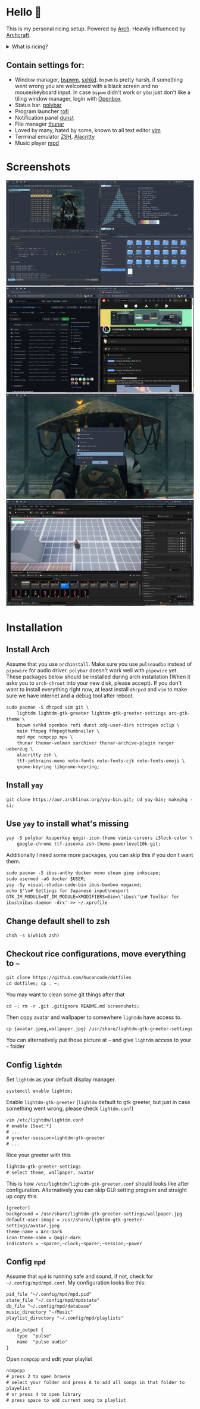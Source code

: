 # Hello 👋
This is my personal ricing setup. Powered by [Arch](https://archlinux.org/). Heavily influenced by [Archcraft](https://archcraft.io/).
<details>
  <summary> What is ricing? </summary>
   
    The term ‘rice’ is used to describe a person’s unix desktop where ‘ricing’ is when someone is custom their desktop such as the icons, panels, or system interface. When it comes to ricing a tiling window manager though, the ricing of a user’s system becomes much more involved. Basic things such as the panel bar and application launcher must be configured by the user.
    The reddit community /r/unixporn is a great place to stay up to date on what people are using for their setups.
    // by [thatnixguy](https://thatnixguy.github.io/)
</details>

## Contain settings for:
- Window manager, [bspwm](https://wiki.archlinux.org/title/bspwm), [sxhkd](https://wiki.archlinux.org/title/sxhkd). `bspwm` is pretty harsh, if something went wrong you are welcomed with a black screen and no mouse/keyboard input. In case `bspwm` didn't work or you just don't like a tiling window manager, login with [Openbox](https://wiki.archlinux.org/title/openbox)
- Status bar. [polybar](https://wiki.archlinux.org/title/polybar)
- Program launcher [rofi](https://wiki.archlinux.org/title/rofi)
- Notification panel [dunst](https://wiki.archlinux.org/title/dunst)
- File manager [thunar](https://wiki.archlinux.org/title/thunar)
- Loved by many, hated by some, known to all text editor [vim](https://wiki.archlinux.org/title/vim)
- Terminal emulator [ZSH](https://wiki.archlinux.org/title/zsh), [Alacritty](https://wiki.archlinux.org/title/alacritty)
- Music player [mpd](https://www.musicpd.org/)
# Screenshots
![](screenshots/1.png)
![](screenshots/2.png)
![](screenshots/3.png)
![](screenshots/4.png)
# Installation
## Install Arch
Assume that you use `archinstall`. Make sure you use `pulseaudio` instead of `pipewire` for audio driver. `polybar` doesn't work well with `pipewire` yet.
These packages below should be installed during arch installation (When it asks you to `arch-chroot` into your new disk, please accept). If you don't want to install everything right now, at least install `dhcpcd` and `vim` to make sure we have internet and a debug tool after reboot.
```
sudo pacman -S dhcpcd vim git \
    lightdm lightdm-gtk-greeter lightdm-gtk-greeter-settings arc-gtk-theme \
    bspwm sxhkd openbox rofi dunst xdg-user-dirs nitrogen xclip \ 
    maim ffmpeg ffmpegthumbnailer \
    mpd mpc ncmpcpp mpv \
    thunar thunar-volman xarchiver thunar-archive-plugin ranger ueberzug \
    alacritty zsh \
    ttf-jetbrains-mono noto-fonts noto-fonts-cjk noto-fonts-emoji \
    gnome-keyring libgnome-keyring;
```
## Install `yay`
```
git clone https://aur.archlinux.org/yay-bin.git; cd yay-bin; makepkg -si;
```
## Use `yay` to install what's missing
```
yay -S polybar ksuperkey qogir-icon-theme vimix-cursors i3lock-color \
    google-chrome ttf-iosevka zsh-theme-powerlevel10k-git;
```
Additionally I need some more packages, you can skip this if you don't want them.
```
sudo pacman -S ibus-anthy docker mono steam gimp inkscape;
sudo usermod -aG docker $USER;
yay -Sy visual-studio-code-bin ibus-bamboo megacmd;
echo $'\n# Settings for Japanese input\nexport GTK_IM_MODULE=QT_IM_MODULE=XMODIFIERS=@im=\'ibus\'\n# Toolbar for ibus\nibus-daemon -drx' >> ~/.xprofile
```
## Change default shell to zsh
```
chsh -s $(which zsh)
```
## Checkout rice configurations, move everything to `~`
```
git clone https://github.com/hucancode/dotfiles
cd dotfiles; cp . ~;
```
You may want to clean some git things after that
```
cd ~; rm -r .git .gitignore README.md screenshots;
```
Then copy avatar and wallpaper to somewhere `lightdm` have access to.
```
cp {avatar.jpeg,wallpaper.jpg} /usr/share/lightdm-gtk-greeter-settings
```
You can alternatively put those picture at `~` and give `lightdm` access to your `~` folder
## Config `lightdm`
Set `lightdm` as your default display manager.
```
systemctl enable lightdm;
```
Enable `lightdm-gtk-greeter` (`lightdm` default to gtk greeter, but just in case something went wrong, please check `lightdm.conf`)
```
vim /etc/lightdm/lightdm.conf
# enable [Seat:*]
# ...
# greeter-session=lightdm-gtk-greeter
# ...
```
Rice your greeter with this
```
lightdm-gtk-greeter-settings
# select theme, wallpaper, avatar
```
This is how `/etc/lightdm/lightdm-gtk-greeter.conf` should looks like after configuration. Alternatively you can skip GUI setting program and straight up copy this.
```
[greeter]
background = /usr/share/lightdm-gtk-greeter-settings/wallpaper.jpg
default-user-image = /usr/share/lightdm-gtk-greeter-settings/avatar.jpeg
theme-name = Arc-Dark
icon-theme-name = Qogir-dark
indicators = ~spacer;~clock;~spacer;~session;~power
```
## Config `mpd`
Assume that `mpd` is running safe and sound, if not, check for `~/.config/mpd/mpd.conf`. My configuration looks like this:
```
pid_file "~/.config/mpd/mpd.pid"
state_file "~/.config/mpd/mpdstate"
db_file "~/.config/mpd/database"
music_directory "~/Music"
playlist_directory "~/.config/mpd/playlists"

audio_output {
    type  "pulse"
    name  "pulse audio"
}
```
Open `ncmpcpp` and edit your playlist
```
ncmpcpp
# press 2 to open browse
# select your folder and press A to add all songs in that folder to playelist
# or press 4 to open library
# press space to add current song to playlist
```
